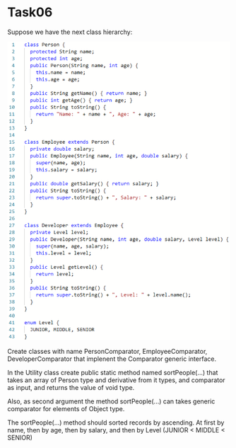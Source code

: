 # Task06

Suppose we have the next class hierarchy:

![screenshot](https://github.com/bbogdasha/java-online-marathon/blob/master/sprint04/task06/screenshot/task06.png)

Create classes with name PersonComparator, EmployeeComparator, DeveloperComparator that implenent the Comparator<Type> generic interface.

In the Utility class create public static method named sortPeople(...) that takes an array of Person type and derivative from it types, and comparator as input, and returns the value of void type.

Also, as second argument the method sortPeople(...) can takes generic comparator for elements of Object type.

The sortPeople(...) method should sorted records by ascending. At first by name, then by age, then by salary, and then by Level (JUNIOR < MIDDLE < SENIOR)
